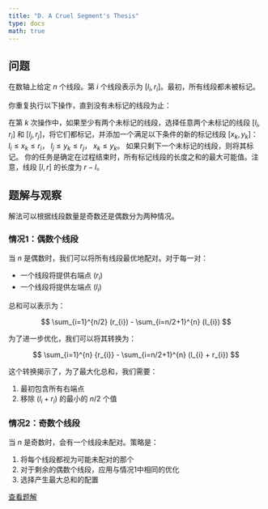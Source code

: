 ```yaml
---
title: "D. A Cruel Segment's Thesis"
type: docs
math: true
---
```


## 问题
在数轴上给定 $n$ 个线段。第 $i$ 个线段表示为 $[l_i,r_i]$。最初，所有线段都未被标记。

你重复执行以下操作，直到没有未标记的线段为止：

在第 $k$ 次操作中，如果至少有两个未标记的线段，选择任意两个未标记的线段 $[l_i,r_i]$ 和 $[l_j,r_j]$，将它们都标记，并添加一个满足以下条件的新的标记线段 $[x_k,y_k]$：
$l_i \leq x_k \leq r_i$，
$l_j \leq y_k \leq r_j$，
$x_k \leq y_k$。
如果只剩下一个未标记的线段，则将其标记。
你的任务是确定在过程结束时，所有标记线段的长度之和的最大可能值。注意，线段 $[l,r]$ 的长度为 $r-l$。

## 题解与观察

解法可以根据线段数量是奇数还是偶数分为两种情况。

### 情况1：偶数个线段

当 $n$ 是偶数时，我们可以将所有线段最优地配对。对于每一对：
-   一个线段将提供右端点 ($r_i$)
-   一个线段将提供左端点 ($l_i$)

总和可以表示为：

$$ \sum_{i=1}^{n/2} (r_{i}) - \sum_{i=n/2+1}^{n} (l_{i}) $$

为了进一步优化，我们可以将其转换为：

$$ \sum_{i=1}^{n} {r_{i}} - \sum_{i=n/2+1}^{n} (l_{i} + r_{i}) $$

这个转换揭示了，为了最大化总和，我们需要：
1.  最初包含所有右端点
2.  移除 $(l_i + r_i)$ 的最小的 $n/2$ 个值

### 情况2：奇数个线段

当 $n$ 是奇数时，会有一个线段未配对。策略是：
1.  将每个线段都视为可能未配对的那个
2.  对于剩余的偶数个线段，应用与情况1中相同的优化
3.  选择产生最大总和的配置

[查看题解](https://codeforces.com/contest/2140/submission/338024450)